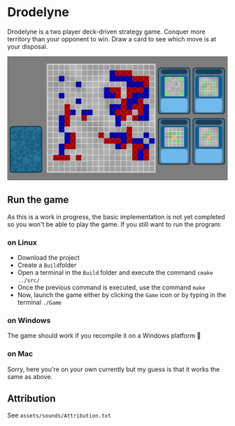# Drodelyne

Drodelyne is a two player deck-driven strategy game.
Conquer more territory than your opponent to win.
Draw a card to see which move is at your disposal.



![A typical Drodelyne game](/illustrations/ExampleGame.png)

## Run the game

As this is a work in progress, the basic implementation is not yet completed so you won't be able to play the game. If you still want to run the program:

### on Linux
- Download the project
- Create a `Build`folder
- Open a terminal in the `Build` folder and execute the command `cmake ../src/`
- Once the previous command is executed, use the command `make`
- Now, launch the game either by clicking the `Game` icon or by typing in the terminal `./Game` 

### on Windows
The game should work if you recompile it on a Windows platform 🤞


### on Mac
Sorry, here you're on your own currently but my guess is that it works the same as above.

## Attribution
See `assets/sounds/Attribution.txt`
